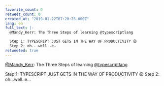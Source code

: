 ```yaml
---
favorite_count: 0
retweet_count: 0
created_at: "2019-01-22T07:20:25.000Z"
lang: en
full_text: |-
  @Mandy_Kerr: The Three Steps of learning @typescriptlang

  Step 1: TYPESCRIPT JUST GETS IN THE WAY OF PRODUCTIVITY 😩
  Step 2: oh...well..e…
retweeted: true
---
```


[@Mandy_Kerr](https://twitter.com/Mandy_Kerr): The Three Steps of learning
[@typescriptlang](https://twitter.com/typescriptlang)

Step 1: TYPESCRIPT JUST GETS IN THE WAY OF PRODUCTIVITY 😩 Step 2: oh...well..e…
